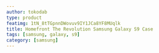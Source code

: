```yaml
---
author: tokodab
type: product
featimg: 1tN_8tTGpnnDWovuv9IY1JCa8YF8MUqlk
title: Homefront The Revolution Samsung Galaxy S9 Case
tags: [samsung, galaxy, s9]
category: [samsung]
---
```

